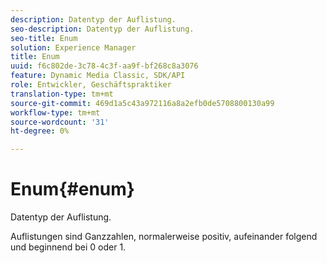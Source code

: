 ```yaml
---
description: Datentyp der Auflistung.
seo-description: Datentyp der Auflistung.
seo-title: Enum
solution: Experience Manager
title: Enum
uuid: f6c802de-3c78-4c3f-aa9f-bf268c8a3076
feature: Dynamic Media Classic, SDK/API
role: Entwickler, Geschäftspraktiker
translation-type: tm+mt
source-git-commit: 469d1a5c43a972116a8a2efb0de5708800130a99
workflow-type: tm+mt
source-wordcount: '31'
ht-degree: 0%

---
```



# Enum{#enum}

Datentyp der Auflistung.

Auflistungen sind Ganzzahlen, normalerweise positiv, aufeinander folgend und beginnend bei 0 oder 1.
